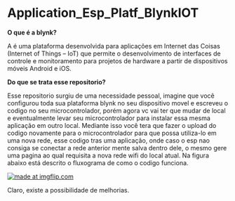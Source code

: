 # Application_Esp_Platf_BlynkIOT

**O que é a blynk?**

A é uma plataforma desenvolvida para aplicações em Internet das Coisas (Internet of Things – IoT) que permite o desenvolvimento de interfaces de controle e monitoramento para projetos de hardware a partir de dispositivos móveis Android e iOS.

**Do que se trata esse repositorio?**

Esse repositorio surgiu de uma necessidade pessoal, imagine que você configurou toda sua plataforma blynk no seu dispositivo movel e escreveu o codigo no seu microcontrolador, porém agora vc vai ter que mudar de local e eventualmente levar seu microcontrolador para instalar essa mesma aplicação em outro local.
Mediante isso você tera que fazer o upload do codigo novamente para o microcontrolador para que possa utiliza-lo em uma nova rede, esse codigo tras uma aplicação, onde caso o esp nao consiga se conectar a rede anterior mente salva dentro dele, o mesmo gere uma pagina ao qual requisita a nova rede wifi do local atual.
Na figura abaixo está descrito o fluxograma de como o codigo funciona.

<a href="https://github.com/Jmathbr/ESP_CONTROL_DASHBOARD/blob/main/phiot%20-%20P%C3%A1gina%203.png?raw=true"><img src="https://github.com/Jmathbr/ESP_CONTROL_DASHBOARD/blob/main/phiot%20-%20P%C3%A1gina%203.png?raw=true" title="made at imgflip.com"/></a></center>

Claro, existe a possibilidade de melhorias.
